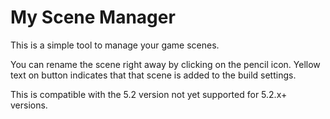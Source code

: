 # My Scene Manager

This is a simple tool to manage your game scenes.

You can rename the scene right away by clicking on the pencil icon.
Yellow text on button indicates that that scene is added to the build settings.

This is compatible with the 5.2 version not yet supported for 5.2.x+ versions.
